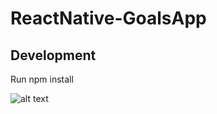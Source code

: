 # ReactNative-GoalsApp

## Development 


Run npm install

![alt text](files/Users/nelidiakonidze/Desktop/photo1.jpg)
